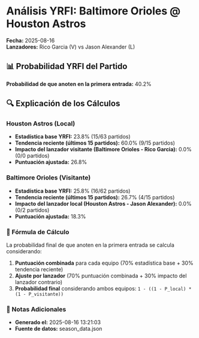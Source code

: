 # Análisis YRFI: Baltimore Orioles @ Houston Astros

**Fecha:** 2025-08-16  
**Lanzadores:** Rico Garcia (V) vs Jason Alexander (L)

## 📊 Probabilidad YRFI del Partido

**Probabilidad de que anoten en la primera entrada:** 40.2%

## 🔍 Explicación de los Cálculos

### Houston Astros (Local)
- **Estadística base YRFI:** 23.8% (15/63 partidos)
- **Tendencia reciente (últimos 15 partidos):** 60.0% (9/15 partidos)
- **Impacto del lanzador visitante (Baltimore Orioles - Rico Garcia):** 0.0% (0/0 partidos)
- **Puntuación ajustada:** 26.8%

### Baltimore Orioles (Visitante)
- **Estadística base YRFI:** 25.8% (16/62 partidos)
- **Tendencia reciente (últimos 15 partidos):** 26.7% (4/15 partidos)
- **Impacto del lanzador local (Houston Astros - Jason Alexander):** 0.0% (0/2 partidos)
- **Puntuación ajustada:** 18.3%

### 📝 Fórmula de Cálculo

La probabilidad final de que anoten en la primera entrada se calcula considerando:
1. **Puntuación combinada** para cada equipo (70% estadística base + 30% tendencia reciente)
2. **Ajuste por lanzador** (70% puntuación combinada + 30% impacto del lanzador contrario)
3. **Probabilidad final** considerando ambos equipos: `1 - ((1 - P_local) * (1 - P_visitante))`

### 📌 Notas Adicionales

- **Generado el:** 2025-08-16 13:21:03
- **Fuente de datos:** season_data.json
